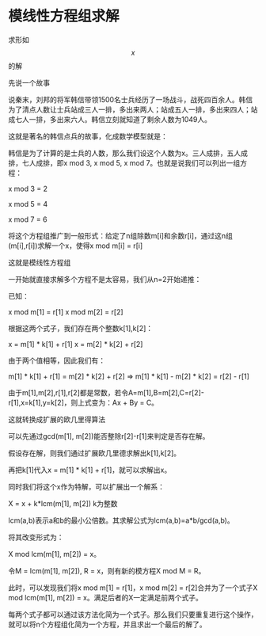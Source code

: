 # 模线性方程组求解

求形如$$x % M\[i\] = r\[i\] $$的解



先说一个故事 

说秦末，刘邦的将军韩信带领1500名士兵经历了一场战斗，战死四百余人。韩信为了清点人数让士兵站成三人一排，多出来两人；站成五人一排，多出来四人；站成七人一排，多出来六人。韩信立刻就知道了剩余人数为1049人。



这就是著名的韩信点兵的故事，化成数学模型就是： 

韩信是为了计算的是士兵的人数，那么我们设这个人数为x。三人成排，五人成排，七人成排，即x mod 3, x mod 5, x mod 7。也就是说我们可以列出一组方程： 

x mod 3 = 2 

x mod 5 = 4 

x mod 7 = 6



将这个方程组推广到一般形式：给定了n组除数m\[i\]和余数r\[i\]，通过这n组\(m\[i\],r\[i\]\)求解一个x，使得x mod m\[i\] = r\[i\] 

这就是模线性方程组



一开始就直接求解多个方程不是太容易，我们从n=2开始递推： 

已知：



x mod m\[1\] = r\[1\] x mod m\[2\] = r\[2\]

根据这两个式子，我们存在两个整数k\[1\],k\[2\]：



x = m\[1\] \* k\[1\] + r\[1\] x = m\[2\] \* k\[2\] + r\[2\]

由于两个值相等，因此我们有：



m\[1\] \* k\[1\] + r\[1\] = m\[2\] \* k\[2\] + r\[2\] =&gt; m\[1\] \* k\[1\] - m\[2\] \* k\[2\] = r\[2\] - r\[1\]

由于m\[1\],m\[2\],r\[1\],r\[2\]都是常数，若令A=m\[1\],B=m\[2\],C=r\[2\]-r\[1\],x=k\[1\],y=k\[2\]，则上式变为：Ax + By = C。 

这就转换成扩展的欧几里得算法



可以先通过gcd\(m\[1\], m\[2\]\)能否整除r\[2\]-r\[1\]来判定是否存在解。 

假设存在解，则我们通过扩展欧几里德求解出k\[1\],k\[2\]。 

再把k\[1\]代入x = m\[1\] \* k\[1\] + r\[1\]，就可以求解出x。 

同时我们将这个x作为特解，可以扩展出一个解系： 

X = x + k\*lcm\(m\[1\], m\[2\]\) k为整数 

lcm\(a,b\)表示a和b的最小公倍数。其求解公式为lcm\(a,b\)=a\*b/gcd\(a,b\)。 

将其改变形式为： 

X mod lcm\(m\[1\], m\[2\]\) = x。 

令M = lcm\(m\[1\], m\[2\]\), R = x，则有新的模方程X mod M = R。 

此时，可以发现我们将x mod m\[1\] = r\[1\]，x mod m\[2\] = r\[2\]合并为了一个式子X mod lcm\(m\[1\], m\[2\]\) = x。满足后者的X一定满足前两个式子。 

每两个式子都可以通过该方法化简为一个式子。那么我们只要重复进行这个操作，就可以将n个方程组化简为一个方程，并且求出一个最后的解了。 



